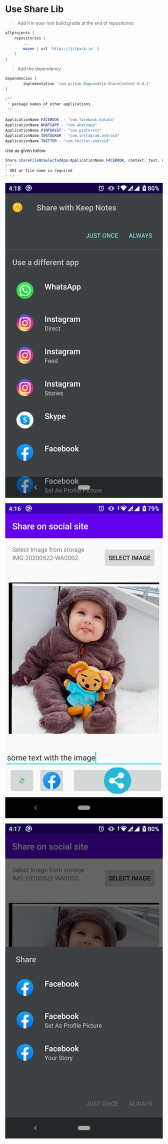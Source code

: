 
# Use Share Lib

> Add it in your root build.gradle at the end of repositories:


```gradle
allprojects {
    repositories {
        ...
        maven { url 'https://jitpack.io' }
    }
}
```

> Add the dependency


```gradle
dependencies {
        implementation 'com.github.BagwanAkib:ShareContent:0.0.2'
}
```


```java
/**
 * package names of other applications
 */

ApplicationName.FACEBOOK  - "com.facebook.katana"
ApplicationName.WHATSAPP - "com.whatsapp"
ApplicationName.PINTEREST - "com.pinterest"
ApplicationName.INSTAGRAM - "com.instagram.android"
ApplicationName.TWITTER - "com.twitter.android"
```
Use as given below
```java
Share.shareFileOnSelectedApp(ApplicationName.FACEBOOK, context, text, uri,pictureFile);
/**
* URI or file name is required
* */
```
![Screenshot_20200522-161817.png](img/Screenshot_20200522-161817.png)

![Screenshot_20200522-161657.png](img/Screenshot_20200522-161657.png)

![Screenshot_20200522-161729.png](img/Screenshot_20200522-161729.png)
